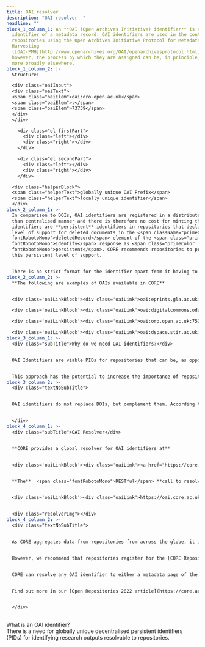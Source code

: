 ```yaml
---
title: OAI resolver
description: "OAI resolver  "
headline: ""
block_1_column_1: An **OAI (Open Archives Initiative) identifier** is a unique
  identifier of a metadata record. OAI identifiers are used in the context of
  repositories using the Open Archives Initiative Protocol for Metadata
  Harvesting
  ([OAI-PMH](http://www.openarchives.org/OAI/openarchivesprotocol.html)),
  however, the process by which they are assigned can be, in principle, used
  more broadly elsewhere.
block_1_column_2: |-
  Structure:

  <div class="oaiInput">
  <div class="oaiText">
  <span class="oaiElem">oai:oro.open.ac.uk</span>
  <span class="oaiElem">:</span>
  <span class="oaiElem">73739</span>
  </div>
  </div>

    <div class="el firstPart">
      <div class="left"></div>
      <div class="right"></div>
    </div>

    <div class="el secondPart">
      <div class="left"></div>
      <div class="right"></div>
    </div>

  <div class="helperBlock">
  <span class="helperText">globally unique OAI Prefix</span>
  <span class="helperText">locally unique identifier</span>
  </div>
block_2_column_1: >-
  In comparison to DOIs, OAI identifiers are registered in a distributed rather
  than centralised manner and there is therefore no cost for minting them. OAI
  identifiers are **persistent** identifiers in repositories that declare their
  level of support for deleted documents in the <span className="primeColor
  fontRobotoMono">deletedRecord</span> element of the <span class="primeColor
  fontRobotoMono">Identify</span> response as <span class="primeColor
  fontRobotoMono">persistent</span>. CORE recommends repositories to provide
  this persistent level of support.


  There is no strict format for the identifier apart from it having to be a URI, but a Cgood practice is for it to consist of a globally unique prefix identifying the repository and a suffix that is locally unique to a given metadata record in the repository.
block_2_column_2: >-
  **The following are examples of OAIs available in CORE**


  <div class='oaiLinkBlock'><div class='oaiLink'>oai:eprints.gla.ac.uk:129357</div></div>

  <div class='oaiLinkBlock'><div class='oaiLink'>oai:digitalcommons.odu.edu:oaweek-1012</div></div>

  <div class='oaiLinkBlock'><div class='oaiLink'>oai:oro.open.ac.uk:75049</div></div>

  <div class='oaiLinkBlock'><div class='oaiLink'>oai:dspace.stir.ac.uk:1893/24654</div></div>
block_3_column_1: >-
  <div class="subTitle">Why do we need OAI identifiers?</div>


  OAI Identifiers are viable PIDs for repositories that can be, as opposed to DOIs, minted in a **distributed fashion** and cost-free, and which can be **resolvable directly to the repository** rather than to the publisher.


  This approach has the potential to increase the importance of repositories in the process of disseminating knowledge. CORE provides a global **[OAI Resolver](https://oai.core.ac.uk/)** built on top of the CORE research outputs aggregation system.
block_3_column_2: >-
  <div class="textNoSubTitle">


  OAI identifiers do not replace DOIs, but complement them. According to the DOI handbook <span class="primeColor italic">“Uniqueness (specification by a DOI name of one and only one referent) is enforced by the DOI system. It is desirable that two DOI names should not be assigned to the same thing.”</span> A DOI typically identifies the canonical final version of record (VoR) of a paper. An OAI Identifier a metadata record in a repository. As there often exist multiple copies of a paper across repositories, it is, in fact, desirable that these records identified using an OAI Identifier are linked to a single DOI. 


  </div>
block_4_column_1: >-
  <div class="subTitle">OAI Resolver</div>


  **CORE provides a global resolver for OAI identifiers at**


  <div class='oaiLinkBlock'><div class='oaiLink'><a href="https://core.ac.uk/oai_resolver" target="_blank">https://core.ac.uk/oai_resolver</a></div></div>


  **The**  <span class="fontRobotoMono">RESTful</span> **call to resolve an OAI is available at:**


  <div class='oaiLinkBlock'><div class='oaiLink'>https://oai.core.ac.uk/< oai-identifier></div></div>


  <div class="resolverImg"></div>
block_4_column_2: >-
  <div class="textNoSubTitle">


  As CORE aggregates data from repositories from across the globe, it is aware of OAI Identifiers for each repository record across this network. This means that repositories do not need to do anything to register their OAI identifiers to allow the OAI resolver to work on their records apart from making sure that they expose their metadata using OAI-PMH, which is a widely supported functionality. 


  However, we recommend that repositories register for the [CORE Repository Dashboard](https://core.ac.uk/services/repository-dashboard) to check that their metadata records are harvested correctly in their entirety. This is an extremely low barrier to adoption with the resolver effectively working out-of-the-box. 


  CORE can resolve any OAI identifier to either a metadata page of the record in CORE or route it directly to the repository page <span class="primeColor">(coming up)</span>. To route redirection directly to the repository, it is necessary to provide mapping in the CORE Repository page between the OAI prefix of a repository and the currently used URL for the repository metadata record display page/splash. The redirection will change instantly. 


  Find out more in our [Open Repositories 2022 article](https://core.ac.uk/resources/oai-identifiers-and-resolver-2022.pdf).


  </div>
---
```

<style>.pageTitle{ font-size: 24px; line-height: 24px; margin-bottom: 24px; }
.subTitle { line-height: 24px; font-size: 24px; font-weight: 500; margin-bottom: 49px; } .textNoSubTitle { margin-top: 73px; } .primeColor { color: #B75400; } .italic { font-style: italic; } .fontRobotoMono { font-family: Roboto Mono; } .oaiLinkBlock { position: relative; margin-bottom: 15px; max-width: 365px; } .oaiLink:after { content: ''; position: absolute; display: block; border: 1px solid #E0E0E0; width: 100%; } .oaiInput { background: #FFFFFF; border: 1px solid rgba(0, 0, 0, 0.12); box-sizing: border-box; border-radius: 2px; width: 520px; height: 48px; } .oaiText { color: #B75400; margin-left: 16px; } .oaiElem { margin: 0 5px; line-height: 48px; }.helperText { color: #9E9E9E; font-size: 14px; line-height: 12px; } .helperText:first-child { margin-left: 5px; } .helperText:last-child{ margin-left: 15px; }

.firstPart { margin-left: 20px; } .secondPart { margin-left: 25px; } .el { display: inline-flex; } .firstPart > div { width: 57px; } .secondPart > div { width: 13px; } .el > div { height: 1px; background: #666666; margin: 10px 5px; position: relative; } .el > div:before, .el > div:after { content: ''; position: absolute; width: 5px; height: 5px; border-top-left-radius: 200px; border: 1px solid #666666; border-right: none; border-bottom: none; } .el > div:after { right: -5px; } .right:after { transform: rotate(-180deg); top: -4px; } .left:before { transform: rotate(-90deg); top: -4px; left: -5px; } .left:after { transform: rotate(90deg); } .right:before { left: -5px; }

.oaiLink{ color: #b75400; line-height: 36px; font-size: 16px; margin-left: 20px; height: 36px; } .oaiLink:before { content: ''; background: #b75400; width: 4px; height: 36px; position: absolute; display: block; top: 0; left: 3px; } .oaiLink:after{ content: ''; position: absolute; display: block; border: 1px solid #e0e0e0; width: 100%; }

.resolverImg { background: url(https://oai.core.ac.uk/images/oai_resolve/explore.png) no-repeat 50% 50%; height: 255px; max-width: 375px; background-size: 100%; }
</style >

<div className="pageTitle">What is an OAI identifier?</div>

There is a need for globally unique decentralised persistent identifiers (PIDs) for identifying research outputs resolvable to repositories.